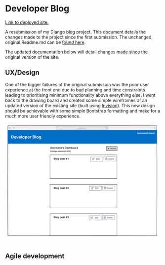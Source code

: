 # Developer Blog

[Link to deployed site.](https://ms4-django-blog.herokuapp.com/)

A resubmission of my Django blog project. This document details the changes made to the project since the first submission. The unchanged, original Readme.md can be [found here](https://github.com/finnahern/dev-blog/blob/main/originalREADME.md).

The updated documentation below will detail changes made since the original version of the site.

## UX/Design

One of the bigger failures of the original submission was the poor user experience at the front end due to bad planning and time constraints leading to prioritising minimum functionality above everything else. I went back to the drawing board and created some simple wireframes of an updated version of the existing site (built using [Invision](https://www.invisionapp.com/)). This new design should be achievable with some simple Bootstrap formatting and make for a much more user friendly experience.

![Wireframe of the dashboard](screenshots/wireframes/dashboard.PNG)

## Agile development